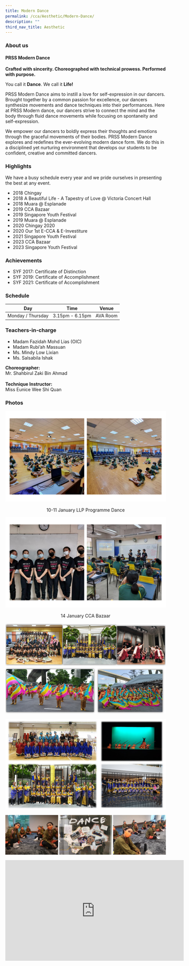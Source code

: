 ```yaml
---
title: Modern Dance
permalink: /cca/Aesthetic/Modern-Dance/
description: ""
third_nav_title: Aesthetic
---
```

### About us

#### PRSS Modern Dance

**Crafted with sincerity. Choreographed with technical prowess. Performed with purpose.**

You call it **Dance**. We call it **Life!**

PRSS Modern Dance aims to instill a love for self-expression in our dancers. Brought together by a common passion for excellence, our dancers synthesize movements and dance techniques into their performances. Here at PRSS Modern dance, our dancers strive to connect the mind and the body through fluid dance movements while focusing on spontaneity and self-expression.

We empower our dancers to boldly express their thoughts and emotions through the graceful movements of their bodies. PRSS Modern Dance explores and redefines the ever-evolving modern dance form. We do this in a disciplined yet nurturing environment that develops our students to be confident, creative and committed dancers.

### Highlights

We have a busy schedule every year and we pride ourselves in presenting the best at any event.

* 2018 Chingay
* 2018 A Beautiful Life - A Tapestry of Love @ Victoria Concert Hall
* 2018 Muara @ Esplanade
* 2019 CCA Bazaar
* 2019 Singapore Youth Festival
* 2019 Muara @ Esplanade
* 2020 Chingay 2020
* 2020 Our 1st E-CCA &amp; E-Investiture  
* 2021 Singapore Youth Festival  
* 2023 CCA Bazaar 
* 2023 Singapore Youth Festival

### Achievements

* SYF 2017: Certificate of Distinction  
* SYF 2019: Certificate of Accomplishment
* SYF 2021: Certificate of Accomplishment  

### Schedule

| Day | Time | Venue |
| --- | --- | --- |
| Monday / Thursday | 3.15pm - 6.15pm | AVA Room |

### Teachers-in-charge

* Madam Fazidah Mohd Lias (OIC)
* Madam Rubi’ah Massuan
* Ms. Mindy Low Lixian
* Ms. Salsabila Ishak

**Choreographer:**<br>Mr. Shahbirul Zaki Bin Ahmad<br><br>
**Technique Instructor:**<br>
Miss Eunice Wee Shi Quan  

### Photos

![](/images/Dance.png)

<center>10-11 January LLP Programme Dance</center>

![](/images/Dance%201.png)

<center>14 January CCA Bazaar</center>

![](/images/Dance%20Photo%201.jpeg)

![](/images/Dance%20Photo%202.jpeg)

![](/images/Dance%20Photo%203.png)

<iframe width="560" height="315" src="https://www.youtube.com/embed/BLsSi5YnuY8" title="YouTube video player" frameborder="0" allow="accelerometer; autoplay; clipboard-write; encrypted-media; gyroscope; picture-in-picture" allowfullscreen=""></iframe>